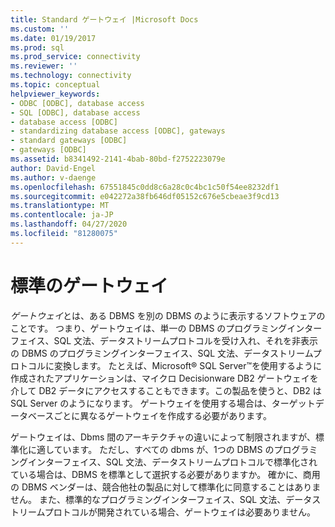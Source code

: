 ```yaml
---
title: Standard ゲートウェイ |Microsoft Docs
ms.custom: ''
ms.date: 01/19/2017
ms.prod: sql
ms.prod_service: connectivity
ms.reviewer: ''
ms.technology: connectivity
ms.topic: conceptual
helpviewer_keywords:
- ODBC [ODBC], database access
- SQL [ODBC], database access
- database access [ODBC]
- standardizing database access [ODBC], gateways
- standard gateways [ODBC]
- gateways [ODBC]
ms.assetid: b8341492-2141-4bab-80bd-f2752223079e
author: David-Engel
ms.author: v-daenge
ms.openlocfilehash: 67551845c0dd8c6a28c0c4bc1c50f54ee8232df1
ms.sourcegitcommit: e042272a38fb646df05152c676e5cbeae3f9cd13
ms.translationtype: MT
ms.contentlocale: ja-JP
ms.lasthandoff: 04/27/2020
ms.locfileid: "81280075"
---
```

# <a name="standard-gateway"></a>標準のゲートウェイ
*ゲートウェイ*とは、ある DBMS を別の DBMS のように表示するソフトウェアのことです。 つまり、ゲートウェイは、単一の DBMS のプログラミングインターフェイス、SQL 文法、データストリームプロトコルを受け入れ、それを非表示の DBMS のプログラミングインターフェイス、SQL 文法、データストリームプロトコルに変換します。 たとえば、Microsoft® SQL Server™を使用するように作成されたアプリケーションは、マイクロ Decisionware DB2 ゲートウェイを介して DB2 データにアクセスすることもできます。この製品を使うと、DB2 は SQL Server のようになります。 ゲートウェイを使用する場合は、ターゲットデータベースごとに異なるゲートウェイを作成する必要があります。  
  
 ゲートウェイは、Dbms 間のアーキテクチャの違いによって制限されますが、標準化に適しています。 ただし、すべての dbms が、1つの DBMS のプログラミングインターフェイス、SQL 文法、データストリームプロトコルで標準化されている場合は、DBMS を標準として選択する必要がありますか。 確かに、商用の DBMS ベンダーは、競合他社の製品に対して標準化に同意することはありません。 また、標準的なプログラミングインターフェイス、SQL 文法、データストリームプロトコルが開発されている場合、ゲートウェイは必要ありません。
